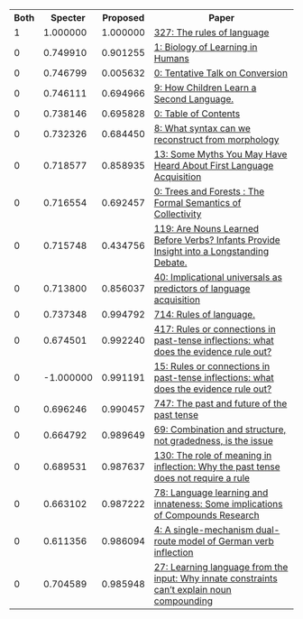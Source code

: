 <html><table><tr>
<th>Both</th>
<th>Specter</th>
<th>Proposed</th>
<th>Paper</th>
</tr>
<tr>
<td>1</td>
<td>1.000000</td>
<td>1.000000</td>
<td><a href="https://www.semanticscholar.org/paper/89b9d9ad266ccd148c23eb9d368720ff46ad9df4">327: The rules of language</a></td>
</tr>
<tr>
<td>0</td>
<td>0.749910</td>
<td>0.901255</td>
<td><a href="https://www.semanticscholar.org/paper/67ad277e5df010840213ea453dea78e73373f6e4">1: Biology of Learning in Humans</a></td>
</tr>
<tr>
<td>0</td>
<td>0.746799</td>
<td>0.005632</td>
<td><a href="https://www.semanticscholar.org/paper/3652daece8a2906077f49930f48436ce30746f72">0: Tentative Talk on Conversion</a></td>
</tr>
<tr>
<td>0</td>
<td>0.746111</td>
<td>0.694966</td>
<td><a href="https://www.semanticscholar.org/paper/2014863b9cfeea413e76f20a0380660ac77eb520">9: How Children Learn a Second Language.</a></td>
</tr>
<tr>
<td>0</td>
<td>0.738146</td>
<td>0.695828</td>
<td><a href="https://www.semanticscholar.org/paper/d1407e894d2d1a8fa10dfe421d3896fd3aea19ee">0: Table of Contents</a></td>
</tr>
<tr>
<td>0</td>
<td>0.732326</td>
<td>0.684450</td>
<td><a href="https://www.semanticscholar.org/paper/9c04d443b6a65cc6013b055bd4c319cbfc489a08">8: What syntax can we reconstruct from morphology</a></td>
</tr>
<tr>
<td>0</td>
<td>0.718577</td>
<td>0.858935</td>
<td><a href="https://www.semanticscholar.org/paper/cd50d0fc9949ef8f62a22eb60ed5d79064d8b2bf">13: Some Myths You May Have Heard About First Language Acquisition</a></td>
</tr>
<tr>
<td>0</td>
<td>0.716554</td>
<td>0.692457</td>
<td><a href="https://www.semanticscholar.org/paper/5e8d4c12c1c60aa7ae67cc46cc7ccf935fdd13fe">0: Trees and Forests : The Formal Semantics of Collectivity</a></td>
</tr>
<tr>
<td>0</td>
<td>0.715748</td>
<td>0.434756</td>
<td><a href="https://www.semanticscholar.org/paper/fa2a5bf2ae32e26d71d039ec8af05b188014beef">119: Are Nouns Learned Before Verbs? Infants Provide Insight into a Longstanding Debate.</a></td>
</tr>
<tr>
<td>0</td>
<td>0.713800</td>
<td>0.856037</td>
<td><a href="https://www.semanticscholar.org/paper/37b3136c3e9f01c79b9cf13d23effb67a6c26e60">40: Implicational universals as predictors of language acquisition</a></td>
</tr>
<tr>
<td>0</td>
<td>0.737348</td>
<td>0.994792</td>
<td><a href="https://www.semanticscholar.org/paper/32eebd0b58605cd29bd25a697cd1eba6c2780470">714: Rules of language.</a></td>
</tr>
<tr>
<td>0</td>
<td>0.674501</td>
<td>0.992240</td>
<td><a href="https://www.semanticscholar.org/paper/ee0ac93c3430bbfc3ca6650d9ff0f80b72ee31dd">417: Rules or connections in past-tense inflections: what does the evidence rule out?</a></td>
</tr>
<tr>
<td>0</td>
<td>-1.000000</td>
<td>0.991191</td>
<td><a href="https://www.semanticscholar.org/paper/5faaabecea75a0ef748e7534f4ffefafd544e363">15: Rules or connections in past-tense inflections: what does the evidence rule out?</a></td>
</tr>
<tr>
<td>0</td>
<td>0.696246</td>
<td>0.990457</td>
<td><a href="https://www.semanticscholar.org/paper/ea82a0b37e2ea66cb3427abd3531975d26f9a30a">747: The past and future of the past tense</a></td>
</tr>
<tr>
<td>0</td>
<td>0.664792</td>
<td>0.989649</td>
<td><a href="https://www.semanticscholar.org/paper/60d2771cebaaafa56c7f08cf011b7a3497ba53e7">69: Combination and structure, not gradedness, is the issue</a></td>
</tr>
<tr>
<td>0</td>
<td>0.689531</td>
<td>0.987637</td>
<td><a href="https://www.semanticscholar.org/paper/5c1c09d483d21e59a7a83307654939deb30ea88e">130: The role of meaning in inflection: Why the past tense does not require a rule</a></td>
</tr>
<tr>
<td>0</td>
<td>0.663102</td>
<td>0.987222</td>
<td><a href="https://www.semanticscholar.org/paper/10a4440d51a9ee66290da34b8801b975471cf949">78: Language learning and innateness: Some implications of Compounds Research </a></td>
</tr>
<tr>
<td>0</td>
<td>0.611356</td>
<td>0.986094</td>
<td><a href="https://www.semanticscholar.org/paper/564d4b659e31d1dc1cc689bfda44ed3594c80171">4: A single-mechanism dual-route model of German verb inflection</a></td>
</tr>
<tr>
<td>0</td>
<td>0.704589</td>
<td>0.985948</td>
<td><a href="https://www.semanticscholar.org/paper/a15bc6f945ccc5b4ed3b2ab37fbe8e1b0ff00822">27: Learning language from the input: Why innate constraints can’t explain noun compounding</a></td>
</tr>
</table></html>
